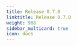 ```yaml
---
title: Release 0.7.0
linktitle: Release 0.7.0
weight: 988
sidebar_multicard: true
icon: docs
---
```

